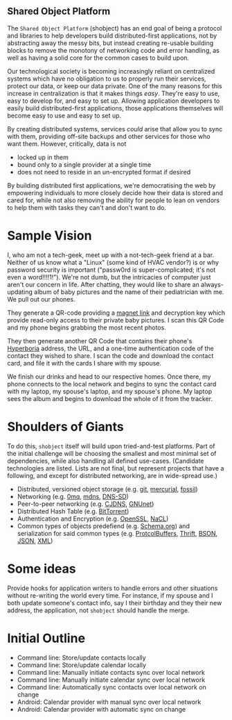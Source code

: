 Shared Object Platform
----------------------

The `Shared Object Platform` (shobject) has an end goal of being a
protocol and libraries to help developers build distributed-first
applications, not by abstracting away the messy bits, but instead
creating re-usable building blocks to remove the monotony of networking
code and error handling, as well as having a solid core for the common
cases to build upon.

Our technological society is becoming increasingly reliant on centralized
systems which have no obligation to us to properly run their services,
protect our data, or keep our data private.  One of the many reasons for
this increase in centralization is that it makes things _easy_.  They're
easy to use, easy to develop for, and easy to set up. Allowing
application developers to easily build distributed-first applications,
those applications themselves will become easy to use and easy to set
up.

By creating distributed systems, services _could_ arise that allow you
to sync with them, providing off-site backups and other services for
those who want them. However, critically, data is not

* locked up in them
* bound only to a single provider at a single time
* does not need to reside in an un-encrypted format if desired


By building distributed first applications, we're democratising the web
by empowering individuals to more closely decide how their data is
stored and cared for, while not also removing the ability for people to
lean on vendors to help them with tasks they can't and don't want to do.

Sample Vision
=============

I, who am not a tech-geek, meet up with a not-tech-geek friend at a bar.
Neither of us know what a "Linux" (some kind of HVAC vendor?) is or why
password security is important ("passw0rd is super-complicated; it's not
even a word!!!!1!"). We're not dumb, but the intricacies of computer
just aren't our concern in life.  After chatting, they would like to
share an always-updating album of baby pictures and the name of their
pediatrician with me.  We pull out our phones.

They generate a QR-code
providing a [magnet link](http://magnet-uri.sourceforge.net/) and
decryption key which provide read-only access to their private baby
pictures. I scan this QR Code and my phone begins grabbing the most
recent photos.

They then generate another QR Code that contains their phone's
[Hyperboria](https://hyperboria.net/) address, the URL, and a one-time
authentication code of the contact they wished to share.  I scan the
code and download the contact card, and file it with the cards I share
with my spouse.

We finish our drinks and head to our respective homes. Once there, my
phone connects to the local network and begins to sync the contact card
with my laptop, my spouse's laptop, and my spouse's phone.  My laptop
sees the album and begins to download the whole of it from the tracker.


Shoulders of Giants
===================

To do this, `shobject` itself will build upon tried-and-test platforms.
Part of the initial challenge will be choosing the smallest and most
minimal set of dependencies, while also handling all defined use-cases.
(Candidate technologies are listed. Lists are not final, but represent
projects that have a following, and except for distributed networking,
are in wide-spread use.)

* Distributed, versioned object storage (e.g.
  [git](https://git-scm.com/),
  [mercurial](https://www.mercurial-scm.org/),
  [fossil](https://www.fossil-scm.org/))
* Networking (e.g. [0mq](http://zeromq.org/), [mdns](http://www.multicastdns.org/), [DNS-SD](http://www.dns-sd.org/))
* Peer-to-peer networking (e.g. [CJDNS](https://github.com/cjdelisle/cjdns), [GNUnet](https://gnunet.org/))
* Distributed Hash Table (e.g. [BitTorrent](http://www.bittorrent.org/))
* Authentication and Encryption (e.g.
  [OpenSSL](https://www.openssl.org/), [NaCL](https://nacl.cr.yp.to/))
* Common types of objects predefiend (e.g.
  [Schema.org](http://schema.org/)) and serialization for said common
  types (e.g.
  [ProtcolBuffers](https://developers.google.com/protocol-buffers/),
  [Thrift](https://thrift.apache.org/), [BSON](http://bsonspec.org/),
  [JSON](http://www.json.org/), [XML](https://www.w3.org/XML/))

Some ideas
==========

Provide hooks for application writers to handle errors and other
situations without re-writing the world every time. For instance, if my
spouse and I both update someone's contact info, say I their birthday
and they their new address, the application, not `shobject` should
handle the merge.

Initial Outline
===============

* Command line: Store/update contacts locally
* Command line: Store/update calendar locally
* Command line: Manually initiate contacts sync over local network
* Command line: Manually initiate calendar sync over local network
* Command line: Automatically sync contacts over local network on change
* Android: Calendar provider with manual sync over local network
* Android: Calendar provider with automatic sync on change
